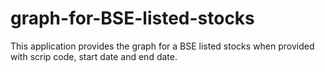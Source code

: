 # graph-for-BSE-listed-stocks

This application provides the graph for a BSE listed stocks when provided with scrip code, start date and end date.
